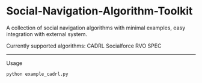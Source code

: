 # Social-Navigation-Algorithm-Toolkit
A collection of social navigation algorithms with minimal examples, easy integration with external system.

Currently supported algorithms:
CADRL
Socialforce
RVO
SPEC

---
Usage
```bash
python example_cadrl.py
```
